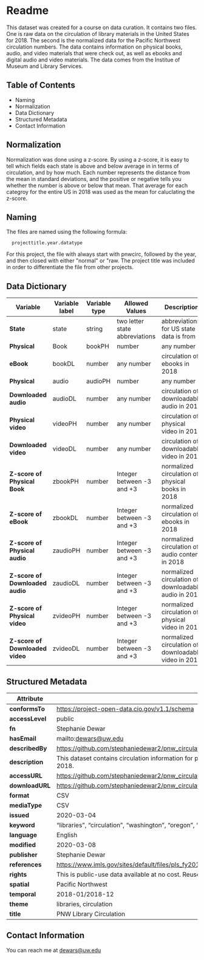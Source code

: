 # Readme

This dataset was created for a course on data curation. It contains two files. One is raw data on the circulation of library materials in the United States for 2018. The second is the normalized data for the Pacific Northwest circulation numbers. The data contains information on physical books, audio, and video materials that were check out, as well as ebooks and digital audio and video materials. The data comes from the Institue of Museum and Library Services. 

## Table of Contents

- Naming
- Normalization
- Data Dictionary
- Structured Metadata
- Contact Information

## Normalization

Normalization was done using a z-score. By using a z-score, it is easy to tell which fields each state is above and below average in in terms of circulation, and by how much. Each number represents the distance from the mean in standard deviations, and the positive or negative tells you whether the number is above or below that mean. That average for each categroy for the entire US in 2018 was used as the mean for caluclating the z-score. 

## Naming

The files are named using the following formula: 

      projecttitle.year.datatype
      
For this project, the file with always start with pnwcirc, followed by the year, and then closed with either "normal" or "raw. The project title was included in order to differentiate the file from other projects. 


## Data Dictionary

| **Variable** | **Variable label** | **Variable type** | **Allowed Values** | **Description** |
| --- | --- | --- | --- | --- |
| **State** |	state |	string |	two letter state abbreviations | abbreviations for US state data is from |
| **Physical** | Book |	bookPH |	number |	any number |	circulation of physical books in 2018 |
| **eBook** |	bookDL |	number |	any number | circulation of ebooks in 2018 |
| **Physical** | audio |	audioPH |	number	|any number | circulation of audio content in 2018| 
| **Downloaded audio** |	audioDL |	number |	any number |	circulation of downloadable audio in 2018 |
| **Physical video** |	videoPH	| number |	any number |	circulation of physical video in 2018 |
| **Downloaded video**|	videoDL |	number |	any number |	circulation of downloadable video in 2018 |
| **Z-score of Physical Book** |	zbookPH |	number |	Integer between -3 and +3 |	normalized circulation of physical books in 2018 |
| **Z-score of eBook** |	zbookDL	| number |	Integer between -3 and +3 |	normalized circulation of ebooks in 2018 |
| **Z-score of Physical audio** |	zaudioPH |	number |	Integer between -3 and +3 |	normalized circulation of audio content in 2018 |
| **Z-score of Downloaded audio** |	zaudioDL	| number	| Integer between -3 and +3	| normalized circulation of downloadable audio in 2018 |
| **Z-score of Physical video** | zvideoPH |	number	| Integer between -3 and +3	| normalized circulation of physical video in 2018 |
| **Z-score of Downloaded video** | 	zvideoDL |	number |	Integer between -3 and +3	| normalized circulation of downloadable video in 2018 |


## Structured Metadata

| **Attribute** | **Value** |
| --- | --- | 
| **conformsTo** | https://project-open-data.cio.gov/v1.1/schema |
| **accessLevel** | public |
| **fn** | Stephanie Dewar |
| **hasEmail** | mailto:dewars@uw.edu |
| **describedBy** | https://github.com/stephaniedewar2/pnw_circulation |
| **description** | This dataset contains circulation information for public libraries in the Pacific Northwest (Washington, Idaho, and Oregon) for the year 2018. |
| **accessURL** | https://github.com/stephaniedewar2/pnw_circulation/blob/main/pnwcirc.2018.normal.csv |
| **downloadURL** | https://github.com/stephaniedewar2/pnw_circulation/blob/bd9a6794c1976e9e009c7af02d9db5880812c7dd/pnwcirc.2018.normal.csv |
| **format** | CSV |
| **mediaType** | CSV |
| **issued** | 2020-03-04 |
| **keyword** | “libraries”, “circulation”, “washington”, “oregon”, “idaho” |
| **language** | English |
| **modified** | 2020-03-08 |
| **publisher** | Stephanie Dewar |
| **references** | https://www.imls.gov/sites/default/files/pls_fy2018_data_files_csv.zip |
| **rights** | This is public-use data available at no cost. Reuse and redistribution permitted. |
| **spatial** | Pacific Northwest |
| **temporal** | 2018-01/2018-12 |
| **theme** | libraries, circulation |
| **title** | PNW Library Circulation |


## Contact Information

You can reach me at dewars@uw.edu
